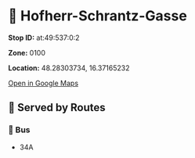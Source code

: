 # 🚉 Hofherr-Schrantz-Gasse


**Stop ID:** at:49:537:0:2

**Zone:** 0100

**Location:** 48.28303734, 16.37165232

[Open in Google Maps](https://www.google.com/maps?q=48.28303734,16.37165232)

## 🚆 Served by Routes

### 🚌 Bus
- 34A